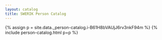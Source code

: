 ```yaml
---
layout: catalog
title: SWERIK Person Catalog
---
```

{% assign p = site.data._person-catalog.i-B61H8bVAUjJ6rv3nkF94m %}
{% include person-catalog.html p=p %}

